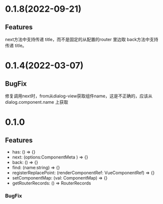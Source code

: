 # 0.1.8(2022-09-21)
## Features
next方法中支持传递 title，而不是固定的从配置的router 里边取
back方法中支持传递 title。
# 0.1.4(2022-03-07)

## BugFix
修复调用next时，from从dialog-view获取组件name，这是不正确的，应该从dialog.component.name 上获取


# 0.1.0
## Features

- has: () => {}
- next: (options:ComponentMeta ) => {}
- back: () => {}
- find: (name:string) => {}
- registerReplacePoint: (renderComponentRef: VueComponentRef) => {}
- setComponentMap: (val: ComponentMap) => {}
- getRouterRecords: () => RouterRecords

### BugFix



